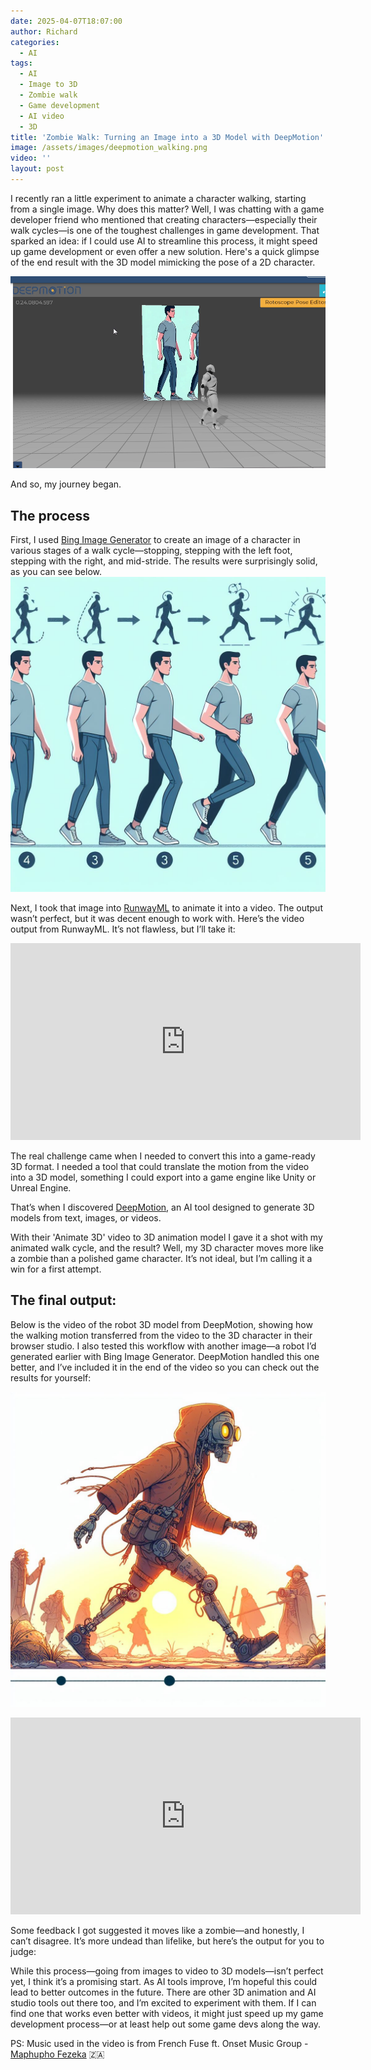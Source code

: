 ```yaml
---
date: 2025-04-07T18:07:00
author: Richard
categories:
  - AI
tags:
  - AI
  - Image to 3D
  - Zombie walk
  - Game development
  - AI video
  - 3D
title: 'Zombie Walk: Turning an Image into a 3D Model with DeepMotion'
image: /assets/images/deepmotion_walking.png
video: ''
layout: post
---
```

I recently ran a little experiment to animate a character walking, starting from a single image. Why does this matter? Well, I was chatting with a game developer friend who mentioned that creating characters—especially their walk cycles—is one of the toughest challenges in game development. That sparked an idea: if I could use AI to streamline this process, it might speed up game development or even offer a new solution. Here's a quick glimpse of the end result with the 3D model mimicking the pose of a 2D character.

![3D model in front of a screen showing a 2D character with right leg in front](/assets/images/deepmotion_walking.png "3D model in front of a screen showing a 2D character with right leg in front")

And so, my journey began. 

## The process

First, I used [Bing Image Generator](https://www.bing.com/images/create) to create an image of a character in various stages of a walk cycle—stopping, stepping with the left foot, stepping with the right, and mid-stride. The results were surprisingly solid, as you can see below.
![Walk cycles of a male character generated by Bing Image Generator](/assets/images/walk_cycles_blue.jpeg "Walk cycles of a male character generated by Bing Image Generator")

Next, I took that image into [RunwayML](https://runwayml.com/) to animate it into a video. The output wasn’t perfect, but it was decent enough to work with. Here’s the video output from RunwayML. It’s not flawless, but I’ll take it:

<iframe width="560" height="315" src="https://www.youtube.com/embed/8KvsI3cwhH8?rel=0" frameborder="0" allow="accelerometer; autoplay; encrypted-media; gyroscope; picture-in-picture" allowfullscreen></iframe>

The real challenge came when I needed to convert this into a game-ready 3D format. I needed a tool that could translate the motion from the video into a 3D model, something I could export into a game engine like Unity or Unreal Engine.

That’s when I discovered [DeepMotion](https://www.deepmotion.com/), an AI tool designed to generate 3D models from text, images, or videos.

With their 'Animate 3D' video to 3D animation model  I gave it a shot with my animated walk cycle, and the result? Well, my 3D character moves more like a zombie than a polished game character. It’s not ideal, but I’m calling it a win for a first attempt.

## The final output:

Below is the video of the robot 3D model from DeepMotion, showing how the walking motion transferred from the video to the 3D character in their browser studio. I also tested this workflow with another image—a robot I’d generated earlier with Bing Image Generator. DeepMotion handled this one better, and I’ve included it in the end of the video so you can check out the results for yourself:

![Robot walking in the sunset generated by Bing](/assets/images/robot_walking_bing.jpeg "Robot walking in the sunset generated by Bing")

<iframe width="560" height="315" src="https://www.youtube.com/embed/7ELLY7xnZvI?rel=0" frameborder="0" allow="accelerometer; autoplay; encrypted-media; gyroscope; picture-in-picture" allowfullscreen></iframe>

Some feedback I got suggested it moves like a zombie—and honestly, I can’t disagree. It’s more undead than lifelike, but here’s the output for you to judge:

While this process—going from images to video to 3D models—isn’t perfect yet, I think it’s a promising start. As AI tools improve, I’m hopeful this could lead to better outcomes in the future. There are other 3D animation and AI studio tools out there too, and I’m excited to experiment with them. If I can find one that works even better with videos, it might just speed up my game development process—or at least help out some game devs along the way.

PS: Music used in the video is from French Fuse ft. Onset Music Group - [Maphupho Fezeka](https://www.youtube.com/watch?v=eJaBK1OLUgU) 🇿🇦
